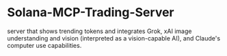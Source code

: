 # Solana-MCP-Trading-Server
 server that shows trending tokens and integrates Grok, xAI image understanding and vision (interpreted as a vision-capable AI), and Claude's computer use capabilities.
